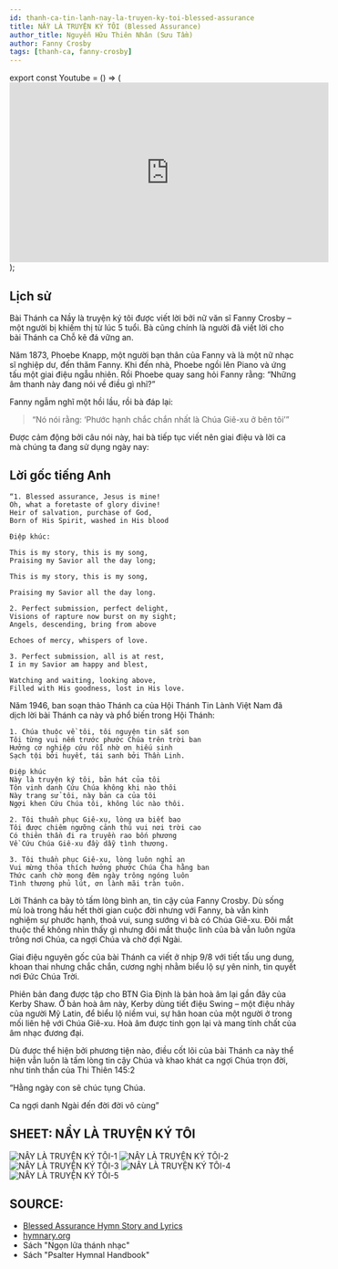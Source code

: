 ```yaml
---
id: thanh-ca-tin-lanh-nay-la-truyen-ky-toi-blessed-assurance
title: NẦY LÀ TRUYỆN KÝ TÔI (Blessed Assurance)
author_title: Nguyễn Hữu Thiên Nhân (Sưu Tầm)
author: Fanny Crosby
tags: [thanh-ca, fanny-crosby]
---
```


export const Youtube = () => (<iframe width="560" height="315" src="https://www.youtube.com/embed/SVC89_u2hyM" frameborder="0" allow="accelerometer; autoplay; encrypted-media; gyroscope; picture-in-picture" allowfullscreen></iframe>);

<Youtube/>

## Lịch sử

Bài Thánh ca Nầy là truyện ký tôi  được viết lời bởi nữ văn sĩ Fanny Crosby – một người bị khiếm thị từ lúc 5 tuổi. Bà cũng chính là người đã viết lời cho bài Thánh ca Chỗ kẽ đá vững an. 

Năm 1873, Phoebe Knapp, một người bạn thân của Fanny và là một nữ nhạc sĩ nghiệp dư, đến thăm Fanny. Khi đến nhà, Phoebe ngồi lên Piano và ứng tấu một giai điệu ngẫu nhiên. Rồi Phoebe quay sang hỏi Fanny rằng: “Những âm thanh này đang nói về điều gì nhỉ?”  

Fanny ngẫm nghĩ một hồi lầu, rồi bà đáp lại: 
> “Nó nói rằng: ‘Phước hạnh chắc chắn nhất là Chúa Giê-xu ở bên tôi’” 

Được cảm động bởi câu nói này, hai bà tiếp tục viết nên giai điệu và lời ca mà chúng ta đang sử dụng ngày nay: 

## Lời gốc tiếng Anh
```
“1. Blessed assurance, Jesus is mine! 
Oh, what a foretaste of glory divine! 
Heir of salvation, purchase of God, 
Born of His Spirit, washed in His blood 

Điệp khúc:

This is my story, this is my song, 
Praising my Savior all the day long; 

This is my story, this is my song, 

Praising my Savior all the day long. 

2. Perfect submission, perfect delight, 
Visions of rapture now burst on my sight; 
Angels, descending, bring from above 

Echoes of mercy, whispers of love. 

3. Perfect submission, all is at rest, 
I in my Savior am happy and blest, 

Watching and waiting, looking above, 
Filled with His goodness, lost in His love. 
```

Năm 1946, ban soạn thảo Thánh ca của Hội Thánh Tin Lành Việt Nam đã dịch lời bài Thánh ca này và phổ biến trong Hội Thánh: 

```
1. Chúa thuộc về tôi, tôi nguyện tin sắt son 
Tôi từng vui nếm trước phước Chúa trên trời ban 
Hưởng cơ nghiệp cứu rỗi nhờ ơn hiếu sinh 
Sạch tội bởi huyết, tái sanh bởi Thần Linh. 

Điệp khúc 
Này là truyện ký tôi, bản hát của tôi 
Tôn vinh danh Cứu Chúa không khi nào thôi 
Này trang sử tôi, này bản ca của tôi 
Ngợi khen Cứu Chúa tôi, không lúc nào thôi. 

2. Tôi thuần phục Giê-xu, lòng ưa biết bao 
Tôi được chiêm ngưỡng cảnh thú vui nơi trời cao 
Có thiên thần đi ra truyền rao bốn phương 
Về Cứu Chúa Giê-xu đầy dẫy tình thương. 

3. Tôi thuần phục Giê-xu, lòng luôn nghỉ an 
Vui mừng thỏa thích hưởng phước Chúa Cha hằng ban 
Thức canh chờ mong đêm ngày trông ngóng luôn 
Tình thương phủ lút, ơn lành mãi tràn tuôn. 
```
 

Lời Thánh ca bày tỏ tấm lòng bình an, tin cậy của Fanny Crosby. Dù sống mù loà trong hầu hết thời gian cuộc đời nhưng với Fanny, bà vẫn kinh nghiệm sự phước hạnh, thoả vui, sung sướng vì bà có Chúa Giê-xu. Đôi mắt thuộc thể không nhìn thấy gì nhưng đôi mắt thuộc linh của bà vẫn luôn ngửa trông nơi Chúa, ca ngợi Chúa và chờ đợi Ngài. 

 

Giai điệu nguyên gốc của bài Thánh ca viết ở nhịp 9/8 với tiết tấu ung dung, khoan thai nhưng chắc chắn, cương nghị nhằm biểu lộ sự yên ninh, tin quyết nơi Đức Chúa Trời. 

Phiên bản đang được tập cho BTN Gia Định là bản hoà âm lại gần đây của Kerby Shaw. Ở bản hoà âm này, Kerby dùng tiết điệu Swing – một điệu nhảy của người Mỹ Latin, để biểu lộ niềm vui, sự hân hoan của một người ở trong mối liên hệ với Chúa Giê-xu. Hoà âm được tinh gọn lại và mang tính chất của âm nhạc đương đại. 

 

Dù được thể hiện bởi phương tiện nào, điều cốt lõi của bài Thánh ca này thể hiện vẫn luôn là tấm lòng tin cậy Chúa và khao khát ca ngợi Chúa trọn đời, như tinh thần của Thi Thiên 145:2 

“Hằng ngày con sẽ chúc tụng Chúa. 

Ca ngợi danh Ngài đến đời đời vô cùng” 

## SHEET: NẦY LÀ TRUYỆN KÝ TÔI

![NẦY LÀ TRUYỆN KÝ TÔI-1](https://i.imgur.com/fRZEOuz.jpg)
![NẦY LÀ TRUYỆN KÝ TÔI-2](https://i.imgur.com/LVmT60C.jpg)
![NẦY LÀ TRUYỆN KÝ TÔI-3](https://i.imgur.com/S7ayGKb.jpg)
![NẦY LÀ TRUYỆN KÝ TÔI-4](https://i.imgur.com/q9pLrRw.jpg)
![NẦY LÀ TRUYỆN KÝ TÔI-5](https://i.imgur.com/XoOyxdY.jpg)


## SOURCE:
* [Blessed Assurance Hymn Story and Lyrics](https://www.christianmusicandhymns.com/2016/08/blessed-assurance.html?m=1)
* [hymnary.org](https://hymnary.org/text/blessed_assurance_jesus_is_mine)
* Sách "Ngọn lửa thánh nhạc"
* Sách "Psalter Hymnal Handbook"

